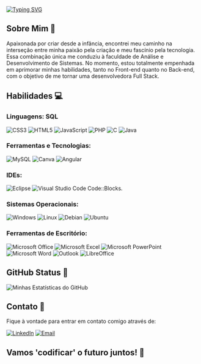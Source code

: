 

[![Typing SVG](https://readme-typing-svg.herokuapp.com?font=Fira+Code&pause=1000&color=2A94C2&random=false&width=435&lines=Ol%C3%A1%2C+mundo+%3A)](https://git.io/typing-svg)

## Sobre Mim 📝

Apaixonada por criar desde a infância, encontrei meu caminho na interseção entre minha paixão pela criação e meu fascínio pela tecnologia. Essa combinação única me conduziu à faculdade de Análise e Desenvolvimento de Sistemas. No momento, estou totalmente empenhada em aprimorar minhas habilidades, tanto no Front-end quanto no Back-end, com o objetivo de me tornar uma desenvolvedora Full Stack.

<!--
## Projetos 💼

Aqui estão alguns dos projetos em que estou trabalhando ou trabalhei:

1. [Nome do Projeto 1](link do projeto 1) - Uma breve descrição do projeto.

2. [Nome do Projeto 2](link do projeto 2) - Outra breve descrição do projeto.

-->

## Habilidades 💻

### Linguagens: SQL
![CSS3](https://img.shields.io/badge/css3-%231572B6.svg?style=for-the-badge&logo=css3&logoColor=white)
![HTML5](https://img.shields.io/badge/html5-%23E34F26.svg?style=for-the-badge&logo=html5&logoColor=white)
![JavaScript](https://img.shields.io/badge/javascript-%23323330.svg?style=for-the-badge&logo=javascript&logoColor=%23F7DF1E)
![PHP](https://img.shields.io/badge/php-%23777BB4.svg?style=for-the-badge&logo=php&logoColor=white)
![C](https://img.shields.io/badge/c-%2300599C.svg?style=for-the-badge&logo=c&logoColor=white)
![Java](https://img.shields.io/badge/java-%23ED8B00.svg?style=for-the-badge&logo=openjdk&logoColor=white)

### Ferramentas e Tecnologias:
![MySQL](https://img.shields.io/badge/mysql-%2300f.svg?style=for-the-badge&logo=mysql&logoColor=white)
![Canva](https://img.shields.io/badge/Canva-%2300C4CC.svg?style=for-the-badge&logo=Canva&logoColor=white)
![Angular](https://img.shields.io/badge/angular-%23DD0031.svg?style=for-the-badge&logo=angular&logoColor=white)

### IDEs:
![Eclipse](https://img.shields.io/badge/Eclipse-FE7A16.svg?style=for-the-badge&logo=Eclipse&logoColor=white)
![Visual Studio Code](https://img.shields.io/badge/Visual%20Studio%20Code-0078d7.svg?style=for-the-badge&logo=visual-studio-code&logoColor=white)
 Code::Blocks.
  
### Sistemas Operacionais: 
![Windows](https://img.shields.io/badge/Windows-0078D6?style=for-the-badge&logo=windows&logoColor=white)
![Linux](https://img.shields.io/badge/Linux-FCC624?style=for-the-badge&logo=linux&logoColor=black)
![Debian](https://img.shields.io/badge/Debian-D70A53?style=for-the-badge&logo=debian&logoColor=white)
![Ubuntu](https://img.shields.io/badge/Ubuntu-E95420?style=for-the-badge&logo=ubuntu&logoColor=white)

### Ferramentas de Escritório:
![Microsoft Office](https://img.shields.io/badge/Microsoft_Office-D83B01?style=for-the-badge&logo=microsoft-office&logoColor=white)
![Microsoft Excel](https://img.shields.io/badge/Microsoft_Excel-217346?style=for-the-badge&logo=microsoft-excel&logoColor=white)
![Microsoft PowerPoint](https://img.shields.io/badge/Microsoft_PowerPoint-B7472A?style=for-the-badge&logo=microsoft-powerpoint&logoColor=white)
![Microsoft Word](https://img.shields.io/badge/Microsoft_Word-2B579A?style=for-the-badge&logo=microsoft-word&logoColor=white)
![Outlook](https://img.shields.io/badge/Microsoft_Outlook-0078D4?style=for-the-badge&logo=microsoft-outlook&logoColor=white)
![LibreOffice](https://img.shields.io/badge/LibreOffice-%2318A303?style=for-the-badge&logo=LibreOffice&logoColor=white)

## GitHub Status 🤖

![Minhas Estatísticas do GitHub](https://github-readme-stats.vercel.app/api?username=leticiasilva04&show_icons=true&theme=transparent)


## Contato 💬

Fique à vontade para entrar em contato comigo através de:

[![LinkedIn](https://img.shields.io/badge/linkedin-%230077B5.svg?style=for-the-badge&logo=linkedin&logoColor=white)](https://www.linkedin.com/in/leticiasilva04/)
[![Email](https://img.shields.io/badge/Email-Envie%20um%20email-blue)](mailto:leticiasilva41@yahoo.com)


## Vamos 'codificar' o futuro juntos! 🚀


<!--

### Prazer, Leticia 👋
[![Leticia GitHub stats](https://github-readme-stats.vercel.app/api?username=leticiasilva04)](https://github.com/leticiasilva04/github-readme-stats)
![Top Langs](https://github-readme-stats.vercel.app/api/top-langs/?username=anuraghazra&layout=compact)

![Code-Igniter](https://img.shields.io/badge/CodeIgniter-%23EF4223.svg?style=for-the-badge&logo=codeIgniter&logoColor=white)
![Bootstrap](https://img.shields.io/badge/bootstrap-%238511FA.svg?style=for-the-badge&logo=bootstrap&logoColor=white)
![Laravel](https://img.shields.io/badge/laravel-%23FF2D20.svg?style=for-the-badge&logo=laravel&logoColor=white)
![React](https://img.shields.io/badge/react-%2320232a.svg?style=for-the-badge&logo=react&logoColor=%2361DAFB)
![Power Bi](https://img.shields.io/badge/power_bi-F2C811?style=for-the-badge&logo=powerbi&logoColor=black)
![Trello](https://img.shields.io/badge/Trello-%23026AA7.svg?style=for-the-badge&logo=Trello&logoColor=white)

🎓 Educação
![Coursera](https://img.shields.io/badge/Coursera-%230056D2.svg?style=for-the-badge&logo=Coursera&logoColor=white)
![Duolingo](https://img.shields.io/badge/Duolingo-%234DC730.svg?style=for-the-badge&logo=Duolingo&logoColor=white)
![Khan Academy](https://img.shields.io/badge/KhanAcademy-%2314BF96.svg?style=for-the-badge&logo=KhanAcademy&logoColor=white)
**leticiasilva04/leticiasilva04** is a ✨ _special_ ✨ repository because its `README.md` (this file) appears on your GitHub profile.

Here are some ideas to get you started:

- 🔭 I’m currently working on ...
- 🌱 I’m currently learning ...
- 👯 I’m looking to collaborate on ...
- 🤔 I’m looking for help with ...
- 💬 Ask me about ...
- 📫 How to reach me: ...
- 😄 Pronouns: ...
- ⚡ Fun fact: ...
-->
